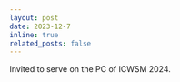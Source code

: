 ```yaml
---
layout: post
date: 2023-12-7
inline: true
related_posts: false
---
```


Invited to serve on the PC of ICWSM 2024.
